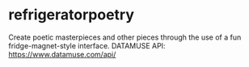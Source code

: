 # refrigeratorpoetry
Create poetic masterpieces and other pieces through the use of a fun fridge-magnet-style interface.
DATAMUSE API: https://www.datamuse.com/api/